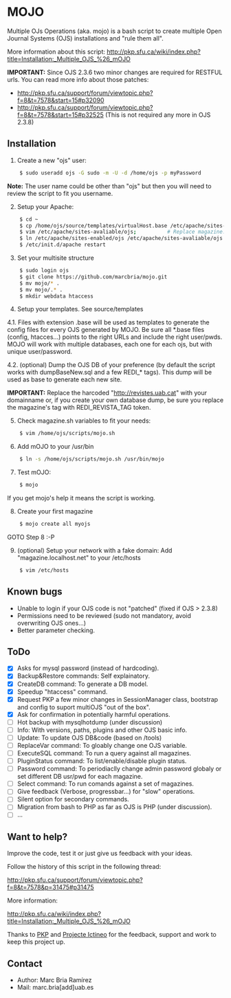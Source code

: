 MOJO
====

Multiple OJs Operations (aka. mojo) is a bash script to create multiple Open Journal Systems (OJS) 
installations and "rule them all".

More information about this script:
http://pkp.sfu.ca/wiki/index.php?title=Installation:_Multiple_OJS_%26_mOJO

<strong>IMPORTANT:</strong> Since OJS 2.3.6 two minor changes are required for RESTFUL urls. 
You can read more info about those patches: 
- http://pkp.sfu.ca/support/forum/viewtopic.php?f=8&t=7578&start=15#p32090
- http://pkp.sfu.ca/support/forum/viewtopic.php?f=8&t=7578&start=15#p32525
(This is not required any more in OJS 2.3.8)


Installation
------------

1. Create a new "ojs" user:
```bash
    $ sudo useradd ojs -G sudo -m -U -d /home/ojs -p myPassword
```
<strong>Note:</strong> The user name could be other than "ojs" but then you will need to review the script to fit you username.

2. Setup your Apache:
```bash
    $ cd ~
    $ cp /home/ojs/source/templates/virtualHost.base /etc/apache/sites-avaliable/ojs
    $ vim /etc/apache/sites-avaliable/ojs;          # Replace magazine.localhost.net with your domain or GOTO 8.
    $ ln /etc/apache/sites-enabled/ojs /etc/apache/sites-avaliable/ojs
    $ /etc/init.d/apache restart  
```

3. Set your multisite structure
```bash
    $ sudo login ojs
    $ git clone https://github.com/marcbria/mojo.git
    $ mv mojo/* .
    $ mv mojo/.* .
    $ mkdir webdata htaccess
```

4. Setup your templates. See source/templates

 4.1. Files with extension .base will be used as templates to generate the config files for every OJS generated by MOJO. Be sure all *.base files (config, htacces...) points to the right URLs and include the right user/pwds. MOJO will work with multiple databases, each one for each ojs, but with unique user/password.

 4.2. (optional) Dump the OJS DB of your preference (by default the script works with dumpBaseNew.sql and a few REDI_* tags). This dump will be used as base to generate each new site. 
 
 <strong>IMPORTANT:</strong> Replace the harcoded "http://revistes.uab.cat" with your domainname or, if you create your own database dump, be sure you replace the magazine's tag with REDI_REVISTA_TAG token.

5. Check magazine.sh variables to fit your needs:
```bash
    $ vim /home/ojs/scripts/mojo.sh
```

6. Add mOJO to your /usr/bin
```bash
    $ ln -s /home/ojs/scripts/mojo.sh /usr/bin/mojo
```

7. Test mOJO:
```bash
    $ mojo
```
If you get mojo's help it means the script is working.

8. Create your first magazine
```bash
    $ mojo create all myojs
```
GOTO Step 8 :-P

9. (optional) Setup your network with a fake domain: Add "magazine.localhost.net" to your /etc/hosts
```bash
    $ vim /etc/hosts
```

Known bugs
----------

- Unable to login if your OJS code is not "patched" (fixed if OJS > 2.3.8)
- Permissions need to be reviewed (sudo not mandatory, avoid overwriting OJS ones...)
- Better parameter checking.

ToDo
----

- [x] Asks for mysql password (instead of hardcoding).
- [x] Backup&Restore commands: Self explainatory.
- [x] CreateDB command: To generate a DB model.
- [x] Speedup "htaccess" command.
- [x] Request PKP a few minor changes in SessionManager class, bootstrap and config to suport multiOJS "out of the box".
- [x] Ask for confirmation in potentially harmful operations.
- [ ] Hot backup with mysqlhotdump (under discussion)
- [ ] Info: With versions, paths, plugins and other OJS basic info.
- [ ] Update: To update OJS DB&code (based on /tools)
- [ ] ReplaceVar command: To gloably change one OJS variable.
- [ ] ExecuteSQL command: To run a query against all magazines.
- [ ] PluginStatus command: To list/enable/disable plugin status.
- [ ] Password command: To periodiaclly change admin password globaly or set different DB usr/pwd for each magazine.
- [ ] Select command: To run comands against a set of magazines.
- [ ] Give feedback (Verbose, progressbar...) for "slow" operations.
- [ ] Silent option for secondary commands.
- [ ] Migration from bash to PHP as far as OJS is PHP (under discussion).
- [ ] ...

Want to help?
-------------

Improve the code, test it or just give us feedback with your ideas.

Follow the history of this script in the following thread:

http://pkp.sfu.ca/support/forum/viewtopic.php?f=8&t=7578&p=31475#p31475

More information:

http://pkp.sfu.ca/wiki/index.php?title=Installation:_Multiple_OJS_%26_mOJO

Thanks to [PKP](http://pkp.sfu.ca) and [Projecte Ictineo](http://projecteictineo.com) for the feedback, support and work to keep this project up. 

Contact
-------

- Author: Marc Bria Ramírez
- Mail: marc.bria[add]uab.es
